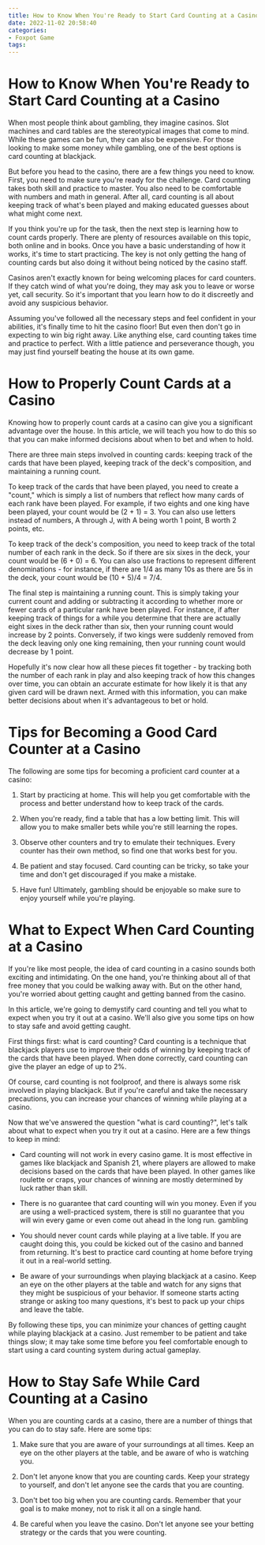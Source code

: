 ```yaml
---
title: How to Know When You're Ready to Start Card Counting at a Casino 
date: 2022-11-02 20:58:40
categories:
- Foxpot Game
tags:
---
```



#  How to Know When You're Ready to Start Card Counting at a Casino 

When most people think about gambling, they imagine casinos. Slot machines and card tables are the stereotypical images that come to mind. While these games can be fun, they can also be expensive. For those looking to make some money while gambling, one of the best options is card counting at blackjack.

But before you head to the casino, there are a few things you need to know. First, you need to make sure you're ready for the challenge. Card counting takes both skill and practice to master. You also need to be comfortable with numbers and math in general. After all, card counting is all about keeping track of what's been played and making educated guesses about what might come next.

If you think you're up for the task, then the next step is learning how to count cards properly. There are plenty of resources available on this topic, both online and in books. Once you have a basic understanding of how it works, it's time to start practicing. The key is not only getting the hang of counting cards but also doing it without being noticed by the casino staff.

Casinos aren't exactly known for being welcoming places for card counters. If they catch wind of what you're doing, they may ask you to leave or worse yet, call security. So it's important that you learn how to do it discreetly and avoid any suspicious behavior.

Assuming you've followed all the necessary steps and feel confident in your abilities, it's finally time to hit the casino floor! But even then don't go in expecting to win big right away. Like anything else, card counting takes time and practice to perfect. With a little patience and perseverance though, you may just find yourself beating the house at its own game.

#  How to Properly Count Cards at a Casino 

Knowing how to properly count cards at a casino can give you a significant advantage over the house. In this article, we will teach you how to do this so that you can make informed decisions about when to bet and when to hold.

There are three main steps involved in counting cards: keeping track of the cards that have been played, keeping track of the deck's composition, and maintaining a running count. 

To keep track of the cards that have been played, you need to create a "count," which is simply a list of numbers that reflect how many cards of each rank have been played. For example, if two eights and one king have been played, your count would be (2 + 1) = 3. You can also use letters instead of numbers, A through J, with A being worth 1 point, B worth 2 points, etc. 

To keep track of the deck's composition, you need to keep track of the total number of each rank in the deck. So if there are six sixes in the deck, your count would be (6 + 0) = 6. You can also use fractions to represent different denominations - for instance, if there are 1/4 as many 10s as there are 5s in the deck, your count would be (10 + 5)/4 = 7/4. 

The final step is maintaining a running count. This is simply taking your current count and adding or subtracting it according to whether more or fewer cards of a particular rank have been played. For instance, if after keeping track of things for a while you determine that there are actually eight sixes in the deck rather than six, then your running count would increase by 2 points. Conversely, if two kings were suddenly removed from the deck leaving only one king remaining, then your running count would decrease by 1 point. 

Hopefully it's now clear how all these pieces fit together - by tracking both the number of each rank in play and also keeping track of how this changes over time, you can obtain an accurate estimate for how likely it is that any given card will be drawn next. Armed with this information, you can make better decisions about when it's advantageous to bet or hold.

#  Tips for Becoming a Good Card Counter at a Casino 

The following are some tips for becoming a proficient card counter at a casino:

1. Start by practicing at home. This will help you get comfortable with the process and better understand how to keep track of the cards.

2. When you're ready, find a table that has a low betting limit. This will allow you to make smaller bets while you're still learning the ropes.

3. Observe other counters and try to emulate their techniques. Every counter has their own method, so find one that works best for you.

4. Be patient and stay focused. Card counting can be tricky, so take your time and don't get discouraged if you make a mistake.

5. Have fun! Ultimately, gambling should be enjoyable so make sure to enjoy yourself while you're playing.

#  What to Expect When Card Counting at a Casino 

If you're like most people, the idea of card counting in a casino sounds both exciting and intimidating. On the one hand, you're thinking about all of that free money that you could be walking away with. But on the other hand, you're worried about getting caught and getting banned from the casino.

In this article, we're going to demystify card counting and tell you what to expect when you try it out at a casino. We'll also give you some tips on how to stay safe and avoid getting caught.

First things first: what is card counting? Card counting is a technique that blackjack players use to improve their odds of winning by keeping track of the cards that have been played. When done correctly, card counting can give the player an edge of up to 2%. 

Of course, card counting is not foolproof, and there is always some risk involved in playing blackjack. But if you're careful and take the necessary precautions, you can increase your chances of winning while playing at a casino.

Now that we've answered the question "what is card counting?", let's talk about what to expect when you try it out at a casino. Here are a few things to keep in mind:

* Card counting will not work in every casino game. It is most effective in games like blackjack and Spanish 21, where players are allowed to make decisions based on the cards that have been played. In other games like roulette or craps, your chances of winning are mostly determined by luck rather than skill. 

* There is no guarantee that card counting will win you money. Even if you are using a well-practiced system, there is still no guarantee that you will win every game or even come out ahead in the long run. gambling 

* You should never count cards while playing at a live table. If you are caught doing this, you could be kicked out of the casino and banned from returning. It's best to practice card counting at home before trying it out in a real-world setting. 

* Be aware of your surroundings when playing blackjack at a casino. Keep an eye on the other players at the table and watch for any signs that they might be suspicious of your behavior. If someone starts acting strange or asking too many questions, it's best to pack up your chips and leave the table. 

By following these tips, you can minimize your chances of getting caught while playing blackjack at a casino. Just remember to be patient and take things slow; it may take some time before you feel comfortable enough to start using a card counting system during actual gameplay.

#  How to Stay Safe While Card Counting at a Casino

When you are counting cards at a casino, there are a number of things that you can do to stay safe. Here are some tips:

1. Make sure that you are aware of your surroundings at all times. Keep an eye on the other players at the table, and be aware of who is watching you.

2. Don't let anyone know that you are counting cards. Keep your strategy to yourself, and don't let anyone see the cards that you are counting.

3. Don't bet too big when you are counting cards. Remember that your goal is to make money, not to risk it all on a single hand.

4. Be careful when you leave the casino. Don't let anyone see your betting strategy or the cards that you were counting.